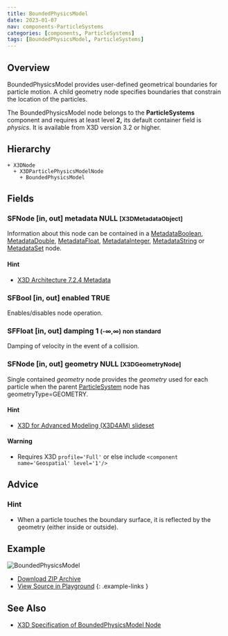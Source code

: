 ```yaml
---
title: BoundedPhysicsModel
date: 2023-01-07
nav: components-ParticleSystems
categories: [components, ParticleSystems]
tags: [BoundedPhysicsModel, ParticleSystems]
---
```

<style>
.post h3 {
  word-spacing: 0.2em;
}
</style>

## Overview

BoundedPhysicsModel provides user-defined geometrical boundaries for particle motion. A child geometry node specifies boundaries that constrain the location of the particles.

The BoundedPhysicsModel node belongs to the **ParticleSystems** component and requires at least level **2,** its default container field is *physics.* It is available from X3D version 3.2 or higher.

## Hierarchy

```
+ X3DNode
  + X3DParticlePhysicsModelNode
    + BoundedPhysicsModel
```

## Fields

### SFNode [in, out] **metadata** NULL <small>[X3DMetadataObject]</small>

Information about this node can be contained in a [MetadataBoolean](/x_ite/components//users/holger/desktop/x_ite/x_ite/docs/_posts/components/core/metadataboolean/), [MetadataDouble](/x_ite/components//users/holger/desktop/x_ite/x_ite/docs/_posts/components/core/metadatadouble/), [MetadataFloat](/x_ite/components//users/holger/desktop/x_ite/x_ite/docs/_posts/components/core/metadatafloat/), [MetadataInteger](/x_ite/components//users/holger/desktop/x_ite/x_ite/docs/_posts/components/core/metadatainteger/), [MetadataString](/x_ite/components//users/holger/desktop/x_ite/x_ite/docs/_posts/components/core/metadatastring/) or [MetadataSet](/x_ite/components//users/holger/desktop/x_ite/x_ite/docs/_posts/components/core/metadataset/) node.

#### Hint

- [X3D Architecture 7.2.4 Metadata](https://www.web3d.org/specifications/X3Dv4/ISO-IEC19775-1v4-IS/Part01/components/core.html#Metadata)

### SFBool [in, out] **enabled** TRUE

Enables/disables node operation.

### SFFloat [in, out] **damping** 1 <small>(-∞,∞)</small> <small class="blue">non standard</small>

Damping of velocity in the event of a collision.

### SFNode [in, out] **geometry** NULL <small>[X3DGeometryNode]</small>

Single contained *geometry* node provides the *geometry* used for each particle when the parent [ParticleSystem](/x_ite/components//users/holger/desktop/x_ite/x_ite/docs/_posts/components/particlesystems/particlesystem/) node has geometryType=GEOMETRY.

#### Hint

- [X3D for Advanced Modeling (X3D4AM) slideset](https://x3dgraphics.com/slidesets/X3dForAdvancedModeling/GeospatialComponentX3dEarth.pdf)

#### Warning

- Requires X3D `profile='Full'` or else include `<component name='Geospatial' level='1'/>`

## Advice

### Hint

- When a particle touches the boundary surface, it is reflected by the geometry (either inside or outside).

## Example

<x3d-canvas class="xr-button-br" src="https://create3000.github.io/media/examples/ParticleSystems/BoundedPhysicsModel/BoundedPhysicsModel.x3d" contentScale="auto" update="auto">
  <img src="https://create3000.github.io/media/examples/ParticleSystems/BoundedPhysicsModel/screenshot.avif" alt="BoundedPhysicsModel"/>
</x3d-canvas>

- [Download ZIP Archive](https://create3000.github.io/media/examples/ParticleSystems/BoundedPhysicsModel/BoundedPhysicsModel.zip)
- [View Source in Playground](/x_ite/playground/?url=https://create3000.github.io/media/examples/ParticleSystems/BoundedPhysicsModel/BoundedPhysicsModel.x3d)
{: .example-links }

## See Also

- [X3D Specification of BoundedPhysicsModel Node](https://www.web3d.org/documents/specifications/19775-1/V4.0/Part01/components/particleSystems.html#BoundedPhysicsModel)
